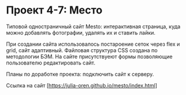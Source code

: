# Проект 4-7: Место

Типовой одностраничный сайт Mesto: интерактивная страница, куда можно добавлять фотографии, удалять их и ставить лайки.

При создании сайта использовалось постароение сеток через flex и grid, сайт адаптивный.
Файловая структура CSS создана по методологии БЭМ.
На сайте присутствуеют формы позволяющие пользователю редактировать сайт.

Планы по доработке проекта: подключить сайт к серверу.

Ссылка на сайт [https://julia-oren.github.io/mesto/index.html]
